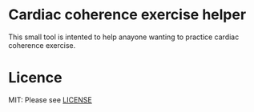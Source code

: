 # Cardiac coherence exercise helper

This small tool is intented to help anayone wanting to practice cardiac coherence exercise.

# Licence

MIT: Please see [LICENSE](LICENSE)